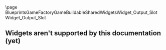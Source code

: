 \page BlueprintsGameFactoryGameBuildableSharedWidgetsWidget_Output_Slot Widget_Output_Slot
## Widgets aren't supported by this documentation (yet)
